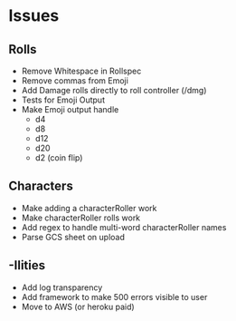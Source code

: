 # Issues

## Rolls
* Remove Whitespace in Rollspec
* Remove commas from Emoji
* Add Damage rolls directly to roll controller (/dmg)
* Tests for Emoji Output
* Make Emoji output handle
    - d4
    - d8
    - d12
    - d20
    - d2 (coin flip)
    
    
## Characters
* Make adding a characterRoller work
* Make characterRoller rolls work
* Add regex to handle multi-word characterRoller names
* Parse GCS sheet on upload
    
## -Ilities
* Add log transparency
* Add framework to make 500 errors visible to user
* Move to AWS (or heroku paid)
